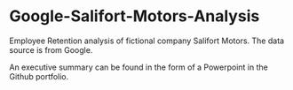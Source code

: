 # Google-Salifort-Motors-Analysis

Employee Retention analysis of fictional company Salifort Motors. The data source is from Google.

An executive summary can be found in the form of a Powerpoint in the Github portfolio.
